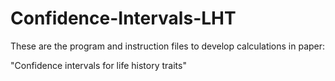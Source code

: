 # Confidence-Intervals-LHT
These are the program and instruction files to develop calculations in paper:

"Confidence intervals for life history traits"

